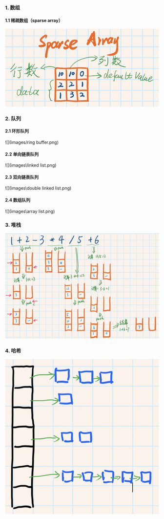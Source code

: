 ### 1. 数组

#### 1.1 稀疏数组（sparse array）

![](images/spare%20array.png)

### 2. 队列

#### 2.1 环形队列

![](images/ring buffer.png)

#### 2.2 单向链表队列

![](images\linked list.png)

#### 2.3 双向链表队列

![](images\double linked list.png)

#### 2.4 数组队列

![](images\array list.png)

### 3. 堆栈

![](images\stack.png)

### 4. 哈希

![](images\hashtable.png)